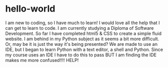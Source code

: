 # hello-world
I am new to coding, so I have much to learn!
I would love all the help that I can get to learn to code.
I am currently studying a Diploma of Software Development.
So far I have completed html5 & CSS to create a simple fluid website.
I am behind in my Python subject as it seems a bit more difficult.
Or, may be it is just the way it's being presented?
We are made to use an IDE, but I began to learn Python with
a text editor, a shell and Python.
Since my course uses an IDE I have to do this to pass
BUT I am finding the IDE makes me more confused!!!!
HELP!

